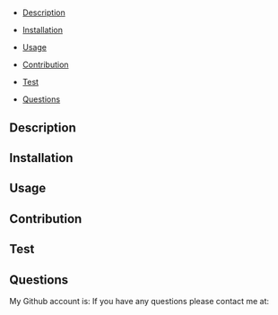 # 

 

- [Description](#description)

- [Installation](#installation)

- [Usage](#usage)

- [Contribution](#contribution)

- [Test](#test)

- [Questions](#questions)




## Description






## Installation






## Usage 






## Contribution







## Test 



## Questions
My Github account is: 
If you have any questions please contact me at:

## 




  
   